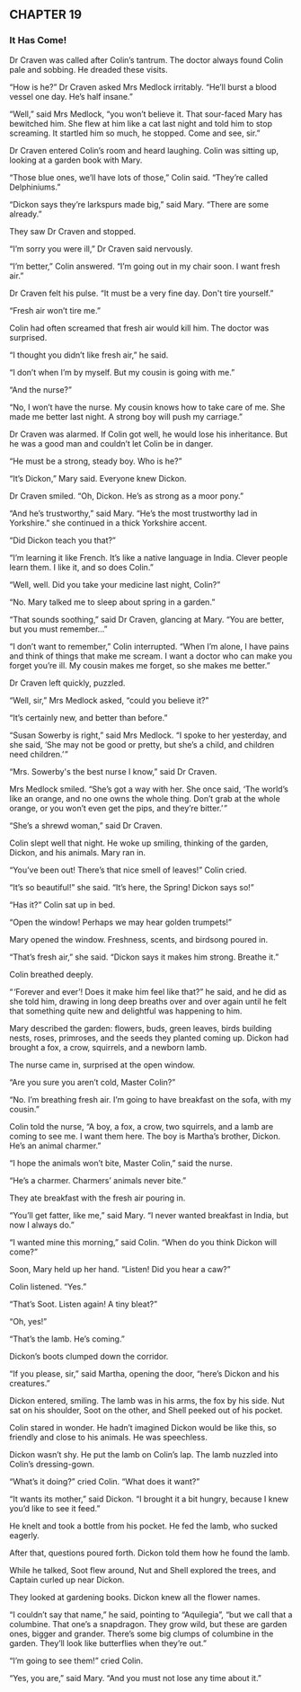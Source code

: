 ## CHAPTER 19
### It Has Come!
Dr Craven was called after Colin’s tantrum. The doctor always found Colin pale and sobbing. He dreaded these visits.

“How is he?” Dr Craven asked Mrs Medlock irritably. “He’ll burst a blood vessel one day. He’s half insane.”

“Well,” said Mrs Medlock, “you won’t believe it. That sour-faced Mary has bewitched him. She flew at him like a cat last night and told him to stop screaming. It startled him so much, he stopped. Come and see, sir.”

Dr Craven entered Colin’s room and heard laughing. Colin was sitting up, looking at a garden book with Mary.

“Those blue ones, we’ll have lots of those,” Colin said. “They’re called Delphiniums.”

“Dickon says they’re larkspurs made big,” said Mary. “There are some already.”

They saw Dr Craven and stopped.

“I’m sorry you were ill,” Dr Craven said nervously.

“I’m better,” Colin answered. “I’m going out in my chair soon. I want fresh air.”

Dr Craven felt his pulse. “It must be a very fine day. Don't tire yourself.”

“Fresh air won’t tire me.”

Colin had often screamed that fresh air would kill him. The doctor was surprised.

“I thought you didn’t like fresh air,” he said.

“I don’t when I’m by myself. But my cousin is going with me.”

“And the nurse?”

“No, I won’t have the nurse. My cousin knows how to take care of me. She made me better last night. A strong boy will push my carriage.”

Dr Craven was alarmed. If Colin got well, he would lose his inheritance. But he was a good man and couldn’t let Colin be in danger.

“He must be a strong, steady boy. Who is he?”

“It’s Dickon,” Mary said. Everyone knew Dickon.

Dr Craven smiled. “Oh, Dickon. He’s as strong as a moor pony.”

“And he’s trustworthy,” said Mary. “He’s the most trustworthy lad in Yorkshire.” she continued in a thick Yorkshire accent.

“Did Dickon teach you that?”

“I’m learning it like French. It’s like a native language in India. Clever people learn them. I like it, and so does Colin.”

“Well, well. Did you take your medicine last night, Colin?”

“No. Mary talked me to sleep about spring in a garden.”

“That sounds soothing,” said Dr Craven, glancing at Mary. “You are better, but you must remember…”

“I don’t want to remember,” Colin interrupted. “When I’m alone, I have pains and think of things that make me scream. I want a doctor who can make you forget you’re ill. My cousin makes me forget, so she makes me better.”

Dr Craven left quickly, puzzled.

“Well, sir,” Mrs Medlock asked, “could you believe it?”

“It’s certainly new, and better than before.”

“Susan Sowerby is right,” said Mrs Medlock. “I spoke to her yesterday, and she said, ‘She may not be good or pretty, but she’s a child, and children need children.’ ”

“Mrs. Sowerby's the best nurse I know,” said Dr Craven.

Mrs Medlock smiled. “She’s got a way with her. She once said, ‘The world’s like an orange, and no one owns the whole thing. Don’t grab at the whole orange, or you won’t even get the pips, and they’re bitter.’ ”

“She’s a shrewd woman,” said Dr Craven.

Colin slept well that night. He woke up smiling, thinking of the garden, Dickon, and his animals. Mary ran in.

“You’ve been out! There’s that nice smell of leaves!” Colin cried.

“It’s so beautiful!” she said. “It’s here, the Spring! Dickon says so!”

“Has it?” Colin sat up in bed.

“Open the window! Perhaps we may hear golden trumpets!”

Mary opened the window. Freshness, scents, and birdsong poured in.

“That’s fresh air,” she said. “Dickon says it makes him strong. Breathe it.”

Colin breathed deeply.

“ ‘Forever and ever’! Does it make him feel like that?” he said, and he did as she told him, drawing in long deep breaths over and over again until he felt that something quite new and delightful was happening to him.

Mary described the garden: flowers, buds, green leaves, birds building nests, roses, primroses, and the seeds they planted coming up. Dickon had brought a fox, a crow, squirrels, and a newborn lamb.

The nurse came in, surprised at the open window.

“Are you sure you aren’t cold, Master Colin?”

“No. I’m breathing fresh air. I’m going to have breakfast on the sofa, with my cousin.”

Colin told the nurse, “A boy, a fox, a crow, two squirrels, and a lamb are coming to see me. I want them here. The boy is Martha’s brother, Dickon. He’s an animal charmer.”

“I hope the animals won’t bite, Master Colin,” said the nurse.

“He’s a charmer. Charmers’ animals never bite.”

They ate breakfast with the fresh air pouring in.

“You’ll get fatter, like me,” said Mary. “I never wanted breakfast in India, but now I always do.”

“I wanted mine this morning,” said Colin. “When do you think Dickon will come?”

Soon, Mary held up her hand. “Listen! Did you hear a caw?”

Colin listened. “Yes.”

“That’s Soot. Listen again! A tiny bleat?”

“Oh, yes!”

“That’s the lamb. He’s coming.”

Dickon’s boots clumped down the corridor.

“If you please, sir,” said Martha, opening the door, “here’s Dickon and his creatures.”

Dickon entered, smiling. The lamb was in his arms, the fox by his side. Nut sat on his shoulder, Soot on the other, and Shell peeked out of his pocket.

Colin stared in wonder. He hadn’t imagined Dickon would be like this, so friendly and close to his animals. He was speechless.

Dickon wasn’t shy. He put the lamb on Colin’s lap. The lamb nuzzled into Colin’s dressing-gown.

“What’s it doing?” cried Colin. “What does it want?”

“It wants its mother,” said Dickon. “I brought it a bit hungry, because I knew you’d like to see it feed.”

He knelt and took a bottle from his pocket. He fed the lamb, who sucked eagerly.

After that, questions poured forth. Dickon told them how he found the lamb.

While he talked, Soot flew around, Nut and Shell explored the trees, and Captain curled up near Dickon.

They looked at gardening books. Dickon knew all the flower names.

“I couldn’t say that name,” he said, pointing to “Aquilegia”, “but we call that a columbine. That one’s a snapdragon. They grow wild, but these are garden ones, bigger and grander. There’s some big clumps of columbine in the garden. They’ll look like butterflies when they’re out.”

“I’m going to see them!” cried Colin.

“Yes, you are,” said Mary. “And you must not lose any time about it.”